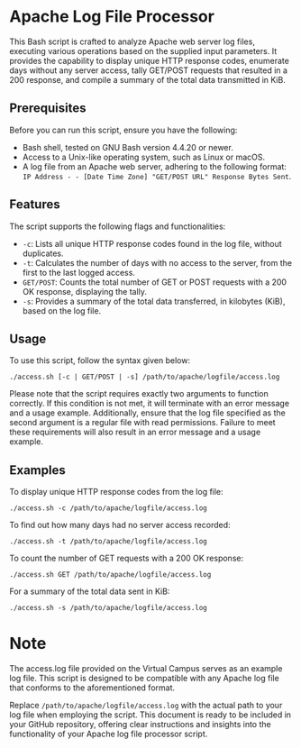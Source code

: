 # Apache Log File Processor

This Bash script is crafted to analyze Apache web server log files, executing various operations based on the supplied input parameters. It provides the capability to display unique HTTP response codes, enumerate days without any server access, tally GET/POST requests that resulted in a 200 response, and compile a summary of the total data transmitted in KiB.

## Prerequisites

Before you can run this script, ensure you have the following:

- Bash shell, tested on GNU Bash version 4.4.20 or newer.
- Access to a Unix-like operating system, such as Linux or macOS.
- A log file from an Apache web server, adhering to the following format: `IP Address - - [Date Time Zone] "GET/POST URL" Response Bytes Sent`.

## Features

The script supports the following flags and functionalities:

- `-c`: Lists all unique HTTP response codes found in the log file, without duplicates.
- `-t`: Calculates the number of days with no access to the server, from the first to the last logged access.
- `GET/POST`: Counts the total number of GET or POST requests with a 200 OK response, displaying the tally.
- `-s`: Provides a summary of the total data transferred, in kilobytes (KiB), based on the log file.

## Usage

To use this script, follow the syntax given below:

```
./access.sh [-c | GET/POST | -s] /path/to/apache/logfile/access.log
```

Please note that the script requires exactly two arguments to function correctly. If this condition is not met, it will terminate with an error message and a usage example. Additionally, ensure that the log file specified as the second argument is a regular file with read permissions. Failure to meet these requirements will also result in an error message and a usage example.

## Examples

To display unique HTTP response codes from the log file:


```
./access.sh -c /path/to/apache/logfile/access.log
```

To find out how many days had no server access recorded:

```
./access.sh -t /path/to/apache/logfile/access.log
```

To count the number of GET requests with a 200 OK response:


```
./access.sh GET /path/to/apache/logfile/access.log
```

For a summary of the total data sent in KiB:

```
./access.sh -s /path/to/apache/logfile/access.log
```

# Note

The access.log file provided on the Virtual Campus serves as an example log file. This script is designed to be compatible with any Apache log file that conforms to the aforementioned format.

Replace `/path/to/apache/logfile/access.log` with the actual path to your log file when employing the script. This document is ready to be included in your GitHub repository, offering clear instructions and insights into the functionality of your Apache log file processor script.

